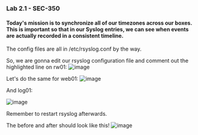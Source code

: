 ### Lab 2.1 - SEC-350

#### Today's mission is to synchronize all of our timezones across our boxes. This is important so that in our Syslog entries, we can see when events are actually recorded in a consistent timeline.

The config files are all in /etc/rsyslog.conf by the way.

So, we are gonna edit our rsyslog configuration file and comment out the highlighted line on rw01:
![image](https://github.com/user-attachments/assets/9e590a51-bfc4-47ab-b107-f52ef4aa2ef5)

Let's do the same for web01:
![image](https://github.com/user-attachments/assets/af054c51-719e-4b87-8ca8-e81990d56d74)

And log01:

![image](https://github.com/user-attachments/assets/859ed940-22a4-4ea8-a217-edbb3f7dad64)

Remember to restart rsyslog afterwards.

The before and after should look like this!
![image](https://github.com/user-attachments/assets/8aeb0e6a-0c70-4f5c-bc29-a8d826f430f1)

